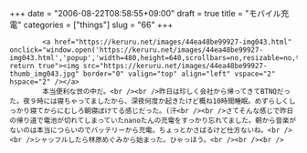 +++
date = "2006-08-22T08:58:55+09:00"
draft = true
title = "モバイル充電"
categories = ["things"]
slug = "66"
+++

			<a href="https://keruru.net/images/44ea48be99927-img043.html" onclick="window.open('https://keruru.net/images/44ea48be99927-img043.html','popup','width=480,height=640,scrollbars=no,resizable=no,toolbar=no,directories=no,location=no,menubar=no,status=no'); return true"><img src="https://keruru.net/images/44ea48be99927-thumb_img043.jpg" border="0" valign="top" align="left" vspace="2" hspace="2" /></a>
			本当便利な世の中だ。<br /><br />昨日は珍しく会社から帰ってきてBTNQだった。夜９時には寝ちゃってましたから、深夜何度か起きたけど概ね10時間睡眠。めずらしくしっかり寝てからにむしろ朝寝ぼけてる感じだった。(汗<br /><br />さてそんな感じで昨日の帰り道で電池が切れてしまっていたnanoたんの充電をすっかり忘れてました。朝から音楽がないのは本当につらいのでバッテリーから充電。ちょっとかさばるけど仕方ないね。<br /><br />シャッフルしたら林原めぐみから始まった。ひゃっほう。<br /><br /><br />
